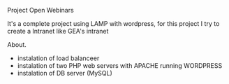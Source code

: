 Project Open Webinars

It's a complete project using LAMP with wordpress, for this project I try to create a Intranet like GEA's intranet

About.

- instalation of load balanceer
- instalation of two PHP web servers with APACHE running WORDPRESS
- instalation of DB server (MySQL)


